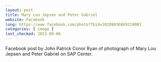 ```yaml
---
layout: post
title: Mary Lou Jepsen and Peter Gabriel
website: Facebook
long: https://www.facebook.com/photo?fbid=10209836869219003
categories: [ image ]
last_checked: 2022-09-06
---
```

Facebook post by John Patrick Conor Ryan of photograph of Mary Lou Jepsen and
Peter Gabriel on SAP Center.